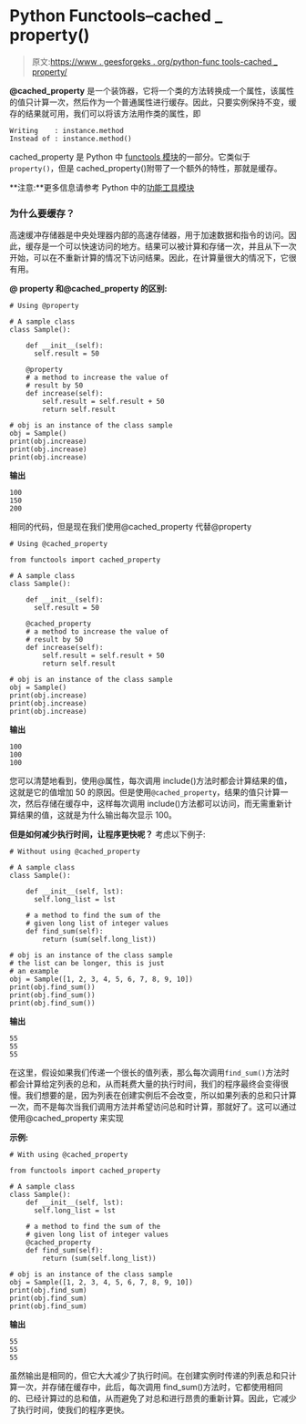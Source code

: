 # Python Functools–cached _ property()

> 原文:[https://www . geesforgeks . org/python-func tools-cached _ property/](https://www.geeksforgeeks.org/python-functools-cached_property/)

**@cached_property** 是一个装饰器，它将一个类的方法转换成一个属性，该属性的值只计算一次，然后作为一个普通属性进行缓存。因此，只要实例保持不变，缓存的结果就可用，我们可以将该方法用作类的属性，即

```
Writing    : instance.method
Instead of : instance.method()

```

cached_property 是 Python 中 [functools 模块](https://www.geeksforgeeks.org/functools-module-in-python/)的一部分。它类似于`property()`，但是 cached_property()附带了一个额外的特性，那就是缓存。

**注意:**更多信息请参考 Python 中的[功能工具模块](https://www.geeksforgeeks.org/functools-module-in-python/)

### 为什么要缓存？

高速缓冲存储器是中央处理器内部的高速存储器，用于加速数据和指令的访问。因此，缓存是一个可以快速访问的地方。结果可以被计算和存储一次，并且从下一次开始，可以在不重新计算的情况下访问结果。因此，在计算量很大的情况下，它很有用。

**@ property 和@cached_property 的区别:**

```
# Using @property

# A sample class
class Sample():

    def __init__(self):
      self.result = 50

    @property
    # a method to increase the value of
    # result by 50
    def increase(self):
        self.result = self.result + 50
        return self.result

# obj is an instance of the class sample
obj = Sample()
print(obj.increase)
print(obj.increase)
print(obj.increase)
```

**输出**

```
100
150
200

```

相同的代码，但是现在我们使用@cached_property 代替@property

```
# Using @cached_property

from functools import cached_property

# A sample class
class Sample():

    def __init__(self):
      self.result = 50

    @cached_property
    # a method to increase the value of
    # result by 50
    def increase(self):
        self.result = self.result + 50
        return self.result

# obj is an instance of the class sample
obj = Sample()
print(obj.increase)
print(obj.increase)
print(obj.increase)
```

**输出**

```
100
100
100

```

您可以清楚地看到，使用@属性，每次调用 include()方法时都会计算结果的值，这就是它的值增加 50 的原因。但是使用`@cached_property`，结果的值只计算一次，然后存储在缓存中，这样每次调用 include()方法都可以访问，而无需重新计算结果的值，这就是为什么输出每次显示 100。

**但是如何减少执行时间，让程序更快呢？**
考虑以下例子:

```
# Without using @cached_property

# A sample class
class Sample():

    def __init__(self, lst):
      self.long_list = lst

    # a method to find the sum of the 
    # given long list of integer values
    def find_sum(self):
        return (sum(self.long_list))

# obj is an instance of the class sample
# the list can be longer, this is just
# an example
obj = Sample([1, 2, 3, 4, 5, 6, 7, 8, 9, 10])
print(obj.find_sum())
print(obj.find_sum())
print(obj.find_sum())
```

**输出**

```
55
55
55

```

在这里，假设如果我们传递一个很长的值列表，那么每次调用`find_sum()`方法时都会计算给定列表的总和，从而耗费大量的执行时间，我们的程序最终会变得很慢。我们想要的是，因为列表在创建实例后不会改变，所以如果列表的总和只计算一次，而不是每次当我们调用方法并希望访问总和时计算，那就好了。这可以通过使用@cached_property 来实现

**示例:**

```
# With using @cached_property

from functools import cached_property

# A sample class
class Sample():
    def __init__(self, lst):
      self.long_list = lst

    # a method to find the sum of the
    # given long list of integer values
    @cached_property
    def find_sum(self):
        return (sum(self.long_list))

# obj is an instance of the class sample
obj = Sample([1, 2, 3, 4, 5, 6, 7, 8, 9, 10])
print(obj.find_sum)
print(obj.find_sum)
print(obj.find_sum)
```

**输出**

```
55
55
55

```

虽然输出是相同的，但它大大减少了执行时间。在创建实例时传递的列表总和只计算一次，并存储在缓存中，此后，每次调用 find_sum()方法时，它都使用相同的、已经计算过的总和值，从而避免了对总和进行昂贵的重新计算。因此，它减少了执行时间，使我们的程序更快。